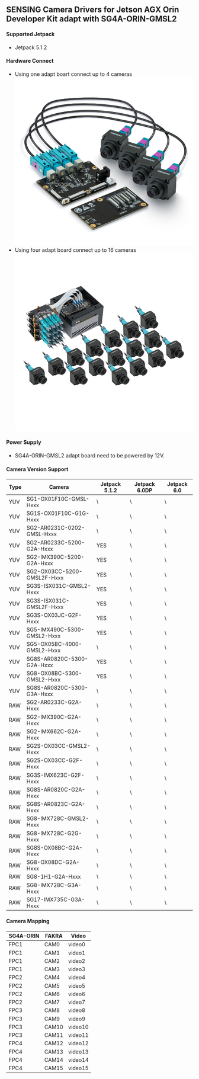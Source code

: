 ## SENSING Camera Drivers for Jetson AGX Orin Developer Kit adapt with SG4A-ORIN-GMSL2

#### Supported Jetpack

* Jetpack 5.1.2

#### Hardware Connect

* Using one adapt boart connect up to 4 cameras
  ![atl text](../../Picture/SENSING%20Deserializer%20Adapt%20Board/SG4A-ORIN-GMSL2-1%20with%20Jetson%20AGX%20Orin.png)
* Using four adapt board connect up to 16 cameras
  ![atl text](../../Picture/SENSING%20Deserializer%20Adapt%20Board/SG4A-ORIN-GMSL2%20with%20Jetson%20AGX%20Orin%20Devkit.png)

#### Power Supply

* SG4A-ORIN-GMSL2 adapt board need to be powered by 12V.

#### Camera Version Support

| Type | Camera                      | Jetpack 5.1.2 | Jetpack 6.0DP | Jetpack 6.0 |
| ---- | --------------------------- | ------------- | ------------- | ----------- |
| YUV  | SG1-OX01F10C-GMSL-Hxxx      | \             | \             | \           |
| YUV  | SG1S-OX01F10C-G1G-Hxxx      | \             | \             | \           |
| YUV  | SG2-AR0231C-0202-GMSL-Hxxx  | \             | \             | \           |
| YUV  | SG2-AR0233C-5200-G2A-Hxxx   | YES           | \             | \           |
| YUV  | SG2-IMX390C-5200-G2A-Hxxx   | YES           | \             | \           |
| YUV  | SG2-OX03CC-5200-GMSL2F-Hxxx | YES           | \             | \           |
| YUV  | SG3S-ISX031C-GMSL2-Hxxx     | YES           | \             | \           |
| YUV  | SG3S-ISX031C-GMSL2F-Hxxx    | YES           | \             | \           |
| YUV  | SG3S-OX03JC-G2F-Hxxx        | YES           | \             | \           |
| YUV  | SG5-IMX490C-5300-GMSL2-Hxxx | YES           | \             | \           |
| YUV  | SG5-OX05BC-4000-GMSL2-Hxxx  | \             | \             | \           |
| YUV  | SG8S-AR0820C-5300-G2A-Hxxx  | YES           | \             | \           |
| YUV  | SG8-OX08BC-5300-GMSL2-Hxxx  | YES           | \             | \           |
| YUV  | SG8S-AR0820C-5300-G3A-Hxxx  | \             | \             | \           |
| RAW  | SG2-AR0233C-G2A-Hxxx        | \             | \             | \           |
| RAW  | SG2-IMX390C-G2A-Hxxx        | \             | \             | \           |
| RAW  | SG2-IMX662C-G2A-Hxxx        | \             | \             | \           |
| RAW  | SG2S-OX03CC-GMSL2-Hxxx      | \             | \             | \           |
| RAW  | SG2S-OX03CC-G2F-Hxxx        | \             | \             | \           |
| RAW  | SG3S-IMX623C-G2F-Hxxx       | \             | \             | \           |
| RAW  | SG8S-AR0820C-G2A-Hxxx       | \             | \             | \           |
| RAW  | SG8S-AR0823C-G2A-Hxxx       | \             | \             | \           |
| RAW  | SG8-IMX728C-GMSL2-Hxxx      | \             | \             | \           |
| RAW  | SG8-IMX728C-G2G-Hxxx        | \             | \             | \           |
| RAW  | SG8S-OX08BC-G2A-Hxxx        | \             | \             | \           |
| RAW  | SG8-OX08DC-G2A-Hxxx         | \             | \             | \           |
| RAW  | SG8-1H1-G2A-Hxxx            | \             | \             | \           |
| RAW  | SG8-IMX728C-G3A-Hxxx        | \             | \             | \           |
| RAW  | SG17-IMX735C-G3A-Hxxx       | \             | \             | \           |

#### Camera Mapping

| SG4A-ORIN | FAKRA | Video   |
| --------- | ----- | ------- |
| FPC1      | CAM0  | video0  |
| FPC1      | CAM1  | video1  |
| FPC1      | CAM2  | video2  |
| FPC1      | CAM3  | video3  |
| FPC2      | CAM4  | video4  |
| FPC2      | CAM5  | video5  |
| FPC2      | CAM6  | video6  |
| FPC2      | CAM7  | video7  |
| FPC3      | CAM8  | video8  |
| FPC3      | CAM9  | video9  |
| FPC3      | CAM10 | video10 |
| FPC3      | CAM11 | video11 |
| FPC4      | CAM12 | video12 |
| FPC4      | CAM13 | video13 |
| FPC4      | CAM14 | video14 |
| FPC4      | CAM15 | video15 |
